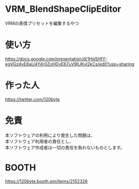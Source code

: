# VRM_BlendShapeClipEditor
VRMの表情プリセットを編集するやつ

# 使い方
https://docs.google.com/presentation/d/1HqSHfY-egVGz4vE6aU4Y4r0ZoHDyE67uV9lUKyl2kCs/edit?usp=sharing

# 作った人
https://twitter.com/120byte

# 免責
本ソフトウェアの利用により発生した問題は、  
本ソフトウェア利用者の責任とし、  
本ソフトウェア作成者は一切の責任を負わないものとします。

# BOOTH
https://120byte.booth.pm/items/2152326
